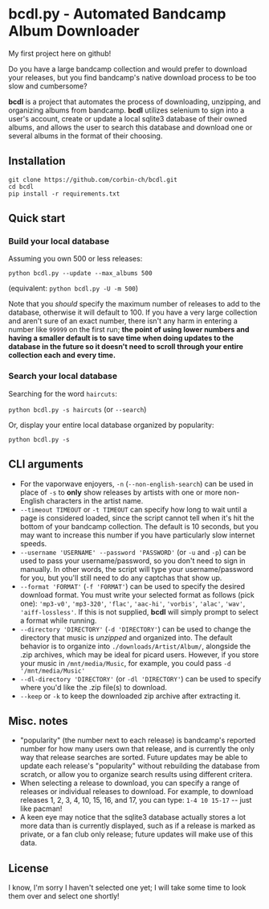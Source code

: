 # bcdl.py - Automated Bandcamp Album Downloader

My first project here on github!

Do you have a large bandcamp collection and would prefer to download your releases, but you find bandcamp's native download process to be too slow and cumbersome?

**bcdl** is a project that automates the process of downloading, unzipping, and organizing albums from bandcamp. **bcdl** utilizes selenium to sign into a user's account, create or update a local sqlite3 database of their owned albums, and allows the user to search this database and download one or several albums in the format of their choosing.

## Installation
```
git clone https://github.com/corbin-ch/bcdl.git
cd bcdl
pip install -r requirements.txt
```

## Quick start

### Build your local database
Assuming you own 500 or less releases:

`python bcdl.py --update --max_albums 500`

(equivalent: `python bcdl.py -U -m 500`)

Note that you *should* specify the maximum number of releases to add to the database, otherwise it will default to 100. If you have a very large collection and aren't sure of an exact number, there isn't any harm in entering a number like `99999` on the first run; **the point of using lower numbers and having a smaller default is to save time when doing updates to the database in the future so it doesn't need to scroll through your entire collection each and every time.**

### Search your local database
Searching for the word `haircuts`:

`python bcdl.py -s haircuts` (or `--search`)

Or, display your entire local database organized by popularity:

`python bcdl.py -s`

## CLI arguments

* For the vaporwave enjoyers, `-n` (`--non-english-search`) can be used in place of `-s` to **only** show releases by artists with one or more non-English characters in the artist name.
* `--timeout TIMEOUT` or `-t TIMEOUT` can specify how long to wait until a page is considered loaded, since the script cannot tell when it's hit the bottom of your bandcamp collection. The default is 10 seconds, but you may want to increase this number if you have particularly slow internet speeds.
* `--username 'USERNAME' --password 'PASSWORD'` (or `-u` and `-p`) can be used to pass your username/password, so you don't need to sign in manually. In other words, the script will type your username/password for you, but you'll still need to do any captchas that show up.
* `--format 'FORMAT'` (`-f 'FORMAT'`) can be used to specify the desired download format. You must write your selected format as follows (pick one): `'mp3-v0'`, `'mp3-320'`, `'flac'`, `'aac-hi'`, `'vorbis'`, `'alac'`, `'wav'`, `'aiff-lossless'`. If this is not supplied, **bcdl** will simply prompt to select a format while running.
* `--directory 'DIRECTORY'` (`-d 'DIRECTORY'`) can be used to change the directory that music is *unzipped* and organized into. The default behavior is to organize into `./downloads/Artist/Album/`, alongside the .zip archives, which may be ideal for picard users. However, if you store your music in `/mnt/media/Music`, for example, you could pass `-d '/mnt/media/Music'`
* `--dl-directory 'DIRECTORY'` (or `-dl 'DIRECTORY'`) can be used to specify where you'd like the .zip file(s) to download.
* `--keep` or `-k` to keep the downloaded zip archive after extracting it.

## Misc. notes
* "popularity" (the number next to each release) is bandcamp's reported number for how many users own that release, and is currently the only way that release searches are sorted. Future updates may be able to update each release's "popularity" without rebuilding the database from scratch, or allow you to organize search results using different critera.
* When selecting a release to download, you can specify a range of releases or individual releases to download. For example, to download releases 1, 2, 3, 4, 10, 15, 16, and 17, you can type: `1-4 10 15-17` -- just like pacman!
* A keen eye may notice that the sqlite3 database actually stores a lot more data than is currently displayed, such as if a release is marked as  private, or a fan club only release; future updates will make use of this data.

## License
I know, I'm sorry I haven't selected one yet; I will take some time to look them over and select one shortly!
